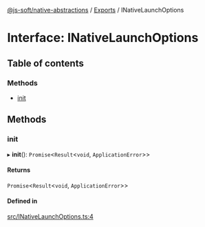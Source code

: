 [@js-soft/native-abstractions](../README.md) / [Exports](../modules.md) / INativeLaunchOptions

# Interface: INativeLaunchOptions

## Table of contents

### Methods

- [init](INativeLaunchOptions.md#init)

## Methods

### init

▸ **init**(): `Promise`<`Result`<`void`, `ApplicationError`\>\>

#### Returns

`Promise`<`Result`<`void`, `ApplicationError`\>\>

#### Defined in

[src/INativeLaunchOptions.ts:4](https://github.com/js-soft/ts-native-access/blob/93dbc36/packages/abstractions/src/INativeLaunchOptions.ts#L4)
